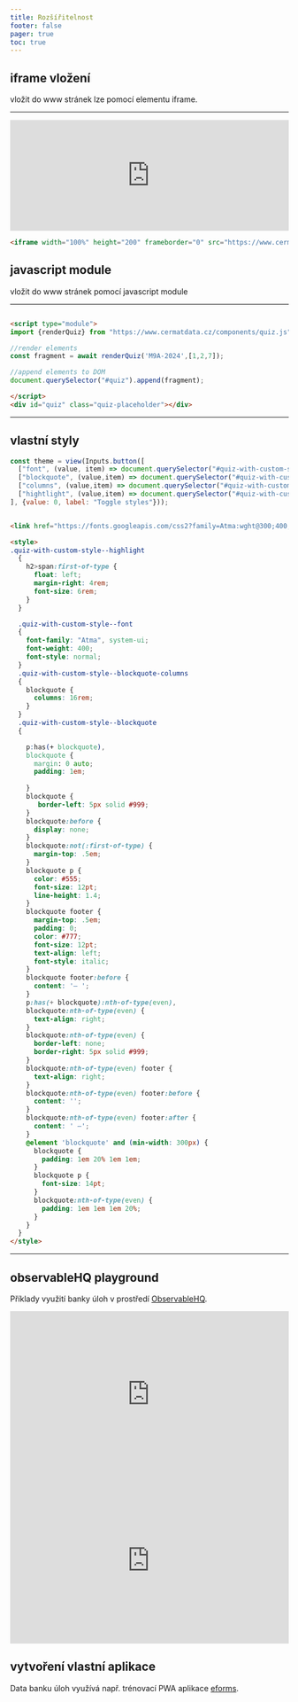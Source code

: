 ```yaml
---
title: Rozšířitelnost
footer: false
pager: true
toc: true
---
```


## iframe vložení

vložit do www stránek lze pomocí elementu iframe.

---
<iframe width="100%" height="200" frameborder="0" src="https://www.cermatdata.cz/form-M9A-2024"></iframe>

```html run=false
<iframe width="100%" height="200" frameborder="0" src="https://www.cermatdata.cz/form-M9A-2024"></iframe>
```

## javascript module

vložit do www stránek pomocí javascript module


<script type="module">
import {renderQuiz} from "https://www.cermatdata.cz/components/quiz.js";
const fragment = await renderQuiz('M9A-2024',[1,2,7]);
document.querySelector("#quiz").append(fragment);
</script>

---
<div id="quiz" class="quiz-placeholder"></div>

```html run=false
<script type="module">
import {renderQuiz} from "https://www.cermatdata.cz/components/quiz.js";

//render elements
const fragment = await renderQuiz('M9A-2024',[1,2,7]);

//append elements to DOM
document.querySelector("#quiz").append(fragment);

</script>
<div id="quiz" class="quiz-placeholder"></div>
```
---

## vlastní styly

```js
const theme = view(Inputs.button([
  ["font", (value, item) => document.querySelector("#quiz-with-custom-style").classList.toggle(`quiz-with-custom-style--font`)],
  ["blockquote", (value,item) => document.querySelector("#quiz-with-custom-style").classList.toggle(`quiz-with-custom-style--blockquote`)],
  ["columns", (value,item) => document.querySelector("#quiz-with-custom-style").classList.toggle(`quiz-with-custom-style--blockquote-columns`)],
  ["hightlight", (value,item) => document.querySelector("#quiz-with-custom-style").classList.toggle(`quiz-with-custom-style--highlight`)],
], {value: 0, label: "Toggle styles"}));
```
<script type="module">
import {renderQuiz} from "https://www.cermatdata.cz/components/quiz.js";
const fragment = await renderQuiz('CMA-2024');
document.querySelector("#quiz-with-custom-style").append(fragment);
</script>

<link rel="preconnect" href="https://fonts.googleapis.com">
<link rel="preconnect" href="https://fonts.gstatic.com" crossorigin>
<link href="https://fonts.googleapis.com/css2?family=Atma:wght@300;400;500;600;700&family=Roboto+Mono:ital,wght@0,100..700;1,100..700&family=Roboto:ital,wght@0,100;0,300;0,400;0,500;0,700;0,900;1,100;1,300;1,400;1,500;1,700;1,900&display=swap" rel="stylesheet">

<div id="quiz-with-custom-style" class="quiz-placeholder quiz-with-custom-style"></div>

<style>
  .quiz-placeholder
  {
    max-height: 350px;
    overflow-y:scroll;
  }

  .quiz-with-custom-style--highlight
  {
    h2>span:first-of-type {
      float: left;
      margin-right: 4rem;
      font-size: 6rem;
    }
  }

  .quiz-with-custom-style--font
  {
    font-family: "Atma", system-ui;
    font-weight: 400;
    font-style: normal;
  }
  .quiz-with-custom-style--blockquote-columns
  {
    blockquote {
      columns: 16rem;
    }
  }
  .quiz-with-custom-style--blockquote
  {    

    p:has(+ blockquote),
    blockquote {
      margin: 0 auto;
      padding: 1em;
     
    }
    blockquote {
       border-left: 5px solid #999;
    }
    blockquote:before {
      display: none;
    }
    blockquote:not(:first-of-type) {
      margin-top: .5em;
    }
    blockquote p {
      color: #555;
      font-size: 12pt;
      line-height: 1.4;
    }
    blockquote footer {
      margin-top: .5em;
      padding: 0;
      color: #777;
      font-size: 12pt;
      text-align: left;
      font-style: italic;
    }
    blockquote footer:before {
      content: '— ';
    }
    p:has(+ blockquote):nth-of-type(even),
    blockquote:nth-of-type(even) {
      text-align: right;      
    }    
    blockquote:nth-of-type(even) {
      border-left: none;      
      border-right: 5px solid #999;
    }
    blockquote:nth-of-type(even) footer {
      text-align: right;
    }
    blockquote:nth-of-type(even) footer:before {
      content: '';
    }
    blockquote:nth-of-type(even) footer:after {
      content: ' —';
    }
    @element 'blockquote' and (min-width: 300px) {
      blockquote {
        padding: 1em 20% 1em 1em;
      }
      blockquote p {
        font-size: 14pt;
      }
      blockquote:nth-of-type(even) {
        padding: 1em 1em 1em 20%;
      }
    }
  }
</style>

```html run=false
<link href="https://fonts.googleapis.com/css2?family=Atma:wght@300;400;500;600;700&family=Roboto+Mono:ital,wght@0,100..700;1,100..700&family=Roboto:ital,wght@0,100;0,300;0,400;0,500;0,700;0,900;1,100;1,300;1,400;1,500;1,700;1,900&display=swap" rel="stylesheet">

<style>
.quiz-with-custom-style--highlight
  {
    h2>span:first-of-type {
      float: left;
      margin-right: 4rem;
      font-size: 6rem;
    }
  }

  .quiz-with-custom-style--font
  {
    font-family: "Atma", system-ui;
    font-weight: 400;
    font-style: normal;
  }
  .quiz-with-custom-style--blockquote-columns
  {
    blockquote {
      columns: 16rem;
    }
  }
  .quiz-with-custom-style--blockquote
  {    

    p:has(+ blockquote),
    blockquote {
      margin: 0 auto;
      padding: 1em;
     
    }
    blockquote {
       border-left: 5px solid #999;
    }
    blockquote:before {
      display: none;
    }
    blockquote:not(:first-of-type) {
      margin-top: .5em;
    }
    blockquote p {
      color: #555;
      font-size: 12pt;
      line-height: 1.4;
    }
    blockquote footer {
      margin-top: .5em;
      padding: 0;
      color: #777;
      font-size: 12pt;
      text-align: left;
      font-style: italic;
    }
    blockquote footer:before {
      content: '— ';
    }
    p:has(+ blockquote):nth-of-type(even),
    blockquote:nth-of-type(even) {
      text-align: right;      
    }    
    blockquote:nth-of-type(even) {
      border-left: none;      
      border-right: 5px solid #999;
    }
    blockquote:nth-of-type(even) footer {
      text-align: right;
    }
    blockquote:nth-of-type(even) footer:before {
      content: '';
    }
    blockquote:nth-of-type(even) footer:after {
      content: ' —';
    }
    @element 'blockquote' and (min-width: 300px) {
      blockquote {
        padding: 1em 20% 1em 1em;
      }
      blockquote p {
        font-size: 14pt;
      }
      blockquote:nth-of-type(even) {
        padding: 1em 1em 1em 20%;
      }
    }
  }
</style>
```
---

## observableHQ playground

Příklady využití banky úloh v prostředí [ObservableHQ](https://observablehq.com).

<iframe width="100%" height="300" frameborder="0"
  src="https://observablehq.com/embed/@rsamec/c9a-2024@428?cells=q6%2Cq15%2Cq18%2Cq25%2Cstyles"></iframe>

<iframe width="100%" height="300" frameborder="0"
  src="https://observablehq.com/embed/@rsamec/m9c-2024?cells=q9%2Csteps9%2Cq10%2Csteps10"></iframe>


## vytvoření vlastní aplikace

Data banku úloh využívá např. trénovací PWA aplikace [eforms](https://www.eforms.cz).
